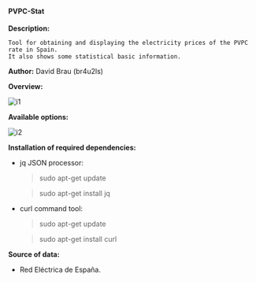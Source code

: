#### PVPC-Stat


**Description:**

    Tool for obtaining and displaying the electricity prices of the PVPC rate in Spain.
    It also shows some statistical basic information.

**Author:** David Brau (br4u2ls)

**Overview:**

![i1](https://user-images.githubusercontent.com/112086086/190706643-3697f3af-508e-4c4a-87cc-fef0309168d3.png)

**Available options:**  
  
![i2](https://user-images.githubusercontent.com/112086086/190559270-bb2cec98-c1cd-4c7c-ab6e-f1c6feae6ae5.png)

**Installation of required dependencies:**
  
  - jq JSON processor:

    >sudo apt-get update
    
    >sudo apt-get install jq
  
  - curl command tool:

    >sudo apt-get update
    
    >sudo apt-get install curl

**Source of data:**
  - Red Eléctrica de España.
